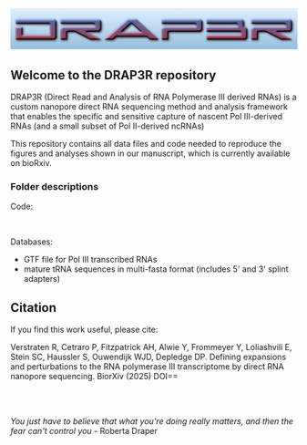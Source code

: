 ![alt text](./img/drap3r.jpg "logo")

## Welcome to the DRAP3R repository

DRAP3R (Direct Read and Analysis of RNA Polymerase III derived RNAs) is a custom nanopore direct RNA sequencing method and analysis framework that enables the specific and sensitive capture of nascent Pol III-derived RNAs (and a small subset of Pol II-derived ncRNAs) 

This repository contains all data files and code needed to reproduce the figures and analyses shown in our manuscript, which is currently available on bioRxiv.


### Folder descriptions

Code:


<br>

Databases: 
- GTF file for Pol III transcribed RNAs
- mature tRNA sequences in multi-fasta format (includes 5' and 3' splint adapters)

## Citation
If you find this work useful, please cite:

Verstraten R, Cetraro P, Fitzpatrick AH, Alwie Y, Frommeyer Y, Loliashvili E, Stein SC, Haussler S, Ouwendijk WJD, Depledge DP. Defining expansions and perturbations to the RNA polymerase III transcriptome by direct RNA nanopore sequencing. BiorXiv (2025) DOI==






<br><br>

<em>You just have to believe that what you're doing really matters, and then the fear can't control you </em> - Roberta Draper
